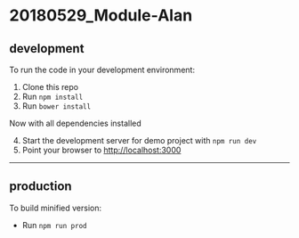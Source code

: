 20180529_Module-Alan
==============================

development
-----------
To run the code in your development environment:

1. Clone this repo
2. Run `npm install`
3. Run `bower install`

Now with all dependencies installed

4. Start the development server for demo project with `npm run dev`
5. Point your browser to [http://localhost:3000](http://localhost:3000)

-----------------------------------------------

production
----------
To build minified version:

- Run `npm run prod`